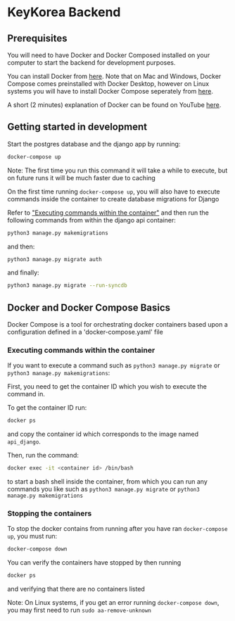 # KeyKorea Backend

## Prerequisites

You will need to have Docker and Docker Composed installed on your computer to start the backend for development purposes.

You can install Docker from [here](https://docs.docker.com/get-docker/). Note that on Mac and Windows, Docker Compose comes preinstalled with Docker Desktop, however on Linux systems you will have to install Docker Compose seperately from [here](https://docs.docker.com/compose/install/).

A short (2 minutes) explanation of Docker can be found on YouTube [here](https://www.youtube.com/watch?v=Gjnup-PuquQ).

## Getting started in development

Start the postgres database and the django app by running:

```bash
docker-compose up
```

Note: The first time you run this command it will take a while to execute, but on future runs it will be much faster due to caching

On the first time running `docker-compose up`, you will also have to execute commands inside the container to create database migrations for Django

Refer to ["Executing commands within the container"](###-executing-commands-within-the-container) and then run the following commands from within the django api container:

```bash
python3 manage.py makemigrations
```

and then:

```bash
python3 manage.py migrate auth
```

and finally:

```bash
python3 manage.py migrate --run-syncdb
```

## Docker and Docker Compose Basics

Docker Compose is a tool for orchestrating docker containers based upon a configuration defined in a 'docker-compose.yaml' file

### Executing commands within the container

If you want to execute a command such as `python3 manage.py migrate` or `python3 manage.py makemigrations`:

First, you need to get the container ID which you wish to execute the command in.

To get the container ID run:

```bash
docker ps
```

and copy the container id which corresponds to the image named `api_django`.

Then, run the command:

```bash
docker exec -it <container id> /bin/bash
```

to start a bash shell inside the container, from which you can run any commands you like such as `python3 manage.py migrate` or `python3 manage.py makemigrations`

### Stopping the containers

To stop the docker contains from running after you have ran `docker-compose up`, you must run:

```bash
docker-compose down
```

You can verify the containers have stopped by then running

```bash
docker ps
```

and verifying that there are no containers listed

Note: On Linux systems, if you get an error running `docker-compose down`, you may first need to run `sudo aa-remove-unknown`
